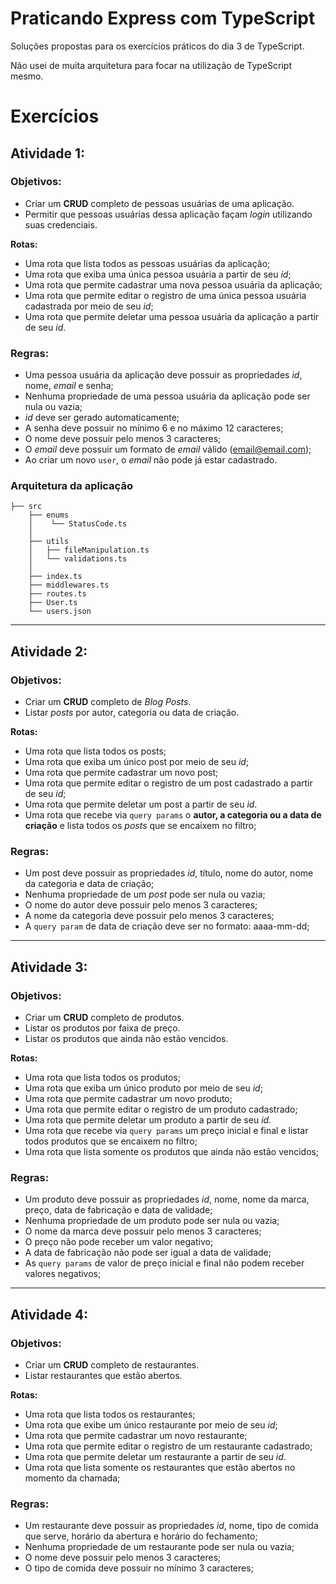 # Praticando Express com TypeScript

<p>Soluções propostas para os exercícios práticos do dia 3 de TypeScript.</p>
<p>Não usei de muita arquitetura para focar na utilização de TypeScript mesmo.</p>

# Exercícios
## Atividade 1:
### Objetivos:
- Criar um **CRUD** completo de pessoas usuárias de uma aplicação.
- Permitir que pessoas usuárias dessa aplicação façam _login_ utilizando suas credenciais.

**Rotas:**
- Uma rota que lista todos as pessoas usuárias da aplicação;
- Uma rota que exiba uma única pessoa usuária a partir de seu _id_;
- Uma rota que permite cadastrar uma nova pessoa usuária da aplicação;
- Uma rota que permite editar o registro de uma única pessoa usuária cadastrada por meio de seu _id_;
- Uma rota que permite deletar uma pessoa usuária da aplicação a partir de seu _id_.

### Regras:
- Uma pessoa usuária da aplicação deve possuir as propriedades _id_, nome, _email_ e senha;
- Nenhuma propriedade de uma pessoa usuária da aplicação pode ser nula ou vazia;
- _id_ deve ser gerado automaticamente;
- A senha deve possuir no mínimo 6 e no máximo 12 caracteres;
- O nome deve possuir pelo menos 3 caracteres;
- O _email_ deve possuir um formato de _email_ válido (email@email.com);
- Ao criar um novo `user`, o _email_ não pode já estar cadastrado.

### Arquitetura da aplicação

```
├── src
    ├── enums
    │    └── StatusCode.ts
    │
    ├── utils
    │   ├── fileManipulation.ts
    │   └── validations.ts
    │   
    ├── index.ts   
    ├── middlewares.ts
    ├── routes.ts
    ├── User.ts
    └── users.json

``` 

<hr>

## Atividade 2:
### Objetivos:
- Criar um **CRUD** completo de _Blog Posts_.
- Listar _posts_ por autor, categoria ou data de criação.

**Rotas:**
- Uma rota que lista todos os posts;
- Uma rota que exiba um único post por meio de seu _id_;
- Uma rota que permite cadastrar um novo post;
- Uma rota que permite editar o registro de um post cadastrado a partir de seu _id_;
- Uma rota que permite deletar um post a partir de seu _id_.
- Uma rota que recebe via `query params` o **autor, a categoria ou a data de criação** e lista todos os _posts_ que se encaixem no filtro;

### Regras:
- Um post deve possuir as propriedades _id_, título, nome do autor, nome da categoria e data de criação;
- Nenhuma propriedade de um _post_ pode ser nula ou vazia;
- O nome do autor deve possuir pelo menos 3 caracteres;
- A nome da categoria deve possuir pelo menos 3 caracteres;
- A `query param` de data de criação deve ser no formato: aaaa-mm-dd;

<hr>

## Atividade 3:
### Objetivos:
- Criar um **CRUD** completo de produtos.
- Listar os produtos por faixa de preço.
- Listar os produtos que ainda não estão vencidos.

**Rotas:**
- Uma rota que lista todos os produtos;
- Uma rota que exiba um único produto por meio de seu _id_;
- Uma rota que permite cadastrar um novo produto;
- Uma rota que permite editar o registro de um produto cadastrado;
- Uma rota que permite deletar um produto a partir de seu _id_.
- Uma rota que recebe via `query params` um preço inicial e final e listar todos produtos que se encaixem no filtro;
- Uma rota que lista somente os produtos que ainda não estão vencidos;

### Regras:
- Um produto deve possuir as propriedades _id_, nome, nome da marca, preço, data de fabricação e data de validade;
- Nenhuma propriedade de um produto pode ser nula ou vazia;
- O nome da marca deve possuir pelo menos 3 caracteres;
- O preço não pode receber um valor negativo;
- A data de fabricação não pode ser igual a data de validade;
- As `query params` de valor de preço inicial e final não podem receber valores negativos;

<hr>

## Atividade 4:
### Objetivos:
- Criar um **CRUD** completo de restaurantes.
- Listar restaurantes que estão abertos.

**Rotas:**
- Uma rota que lista todos os restaurantes;
- Uma rota que exibe um único restaurante por meio de seu _id_;
- Uma rota que permite cadastrar um novo restaurante;
- Uma rota que permite editar o registro de um restaurante cadastrado;
- Uma rota que permite deletar um restaurante a partir de seu _id_.
- Uma rota que lista somente os restaurantes que estão abertos no momento da chamada;

### Regras:
- Um restaurante deve possuir as propriedades _id_, nome, tipo de comida que serve, horário da abertura e horário do fechamento;
- Nenhuma propriedade de um restaurante pode ser nula ou vazia;
- O nome deve possuir pelo menos 3 caracteres;
- O tipo de comida deve possuir no mínimo 3 caracteres;
